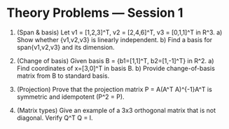 # Theory Problems — Session 1

1. (Span & basis) Let v1 = [1,2,3]^T, v2 = [2,4,6]^T, v3 = [0,1,1]^T in R^3.
   a) Show whether {v1,v2,v3} is linearly independent.
   b) Find a basis for span{v1,v2,v3} and its dimension.

2. (Change of basis) Given basis B = {b1=[1,1]^T, b2=[1,-1]^T} in R^2.
   a) Find coordinates of x=[3,0]^T in basis B.
   b) Provide change-of-basis matrix from B to standard basis.

3. (Projection) Prove that the projection matrix P = A(A^T A)^{-1}A^T is symmetric and idempotent (P^2 = P).

4. (Matrix types) Give an example of a 3x3 orthogonal matrix that is not diagonal. Verify Q^T Q = I.
